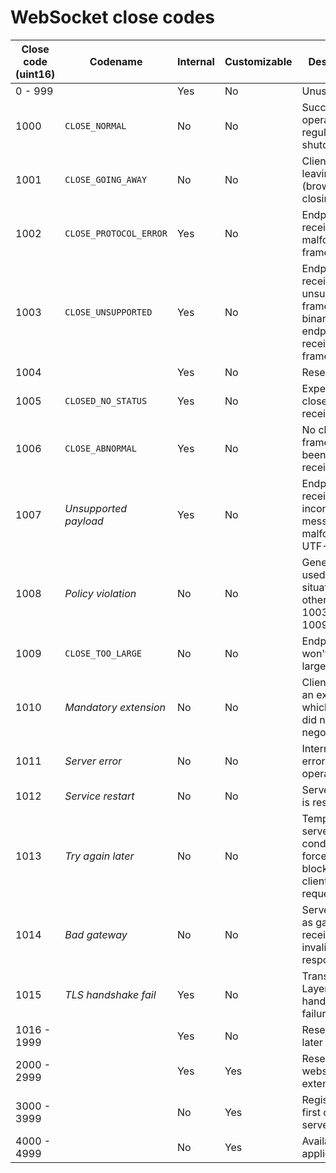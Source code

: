 # WebSocket close codes

| Close code (uint16) | Codename               | Internal | Customizable | Description |
|---------------------|------------------------|----------|--------------|-------------|
| 0 - 999             |                        | Yes      | No           | Unused |
| 1000                | `CLOSE_NORMAL`         | No       | No           | Successful operation / regular socket shutdown |
| 1001                | `CLOSE_GOING_AWAY`     | No       | No           | Client is leaving (browser tab closing) |
| 1002                | `CLOSE_PROTOCOL_ERROR` | Yes      | No           | Endpoint received a malformed frame |
| 1003                | `CLOSE_UNSUPPORTED`    | Yes      | No           | Endpoint received an unsupported frame (e.g. binary-only endpoint received text frame) |
| 1004                |                        | Yes      | No           | Reserved |
| 1005                | `CLOSED_NO_STATUS`     | Yes      | No           | Expected close status, received none |
| 1006                | `CLOSE_ABNORMAL`       | Yes      | No           | No close code frame has been receieved |
| 1007                | *Unsupported payload*  | Yes      | No           | Endpoint received inconsistent message (e.g. malformed UTF-8) |
| 1008                | *Policy violation*     | No       | No           | Generic code used for situations other than 1003 and 1009 |
| 1009                | `CLOSE_TOO_LARGE`      | No       | No           | Endpoint won't process large frame |
| 1010                | *Mandatory extension*  | No       | No           | Client wanted an extension which server did not negotiate |
| 1011                | *Server error*         | No       | No           | Internal server error while operating |
| 1012                | *Service restart*      | No       | No           | Server/service is restarting |
| 1013                | *Try again later*      | No       | No           | Temporary server condition forced blocking client's request |
| 1014                | *Bad gateway*          | No       | No           | Server acting as gateway received an invalid response |
| 1015                | *TLS handshake fail*   | Yes      | No           | Transport Layer Security handshake failure |
| 1016 - 1999         |                        | Yes      | No           | Reserved for later |
| 2000 - 2999         |                        | Yes      | Yes          | Reserved for websocket extensions |
| 3000 - 3999         |                        | No       | Yes          | Registered first come first serve at IANA |
| 4000 - 4999         |                        | No       | Yes          | Available for applications |
